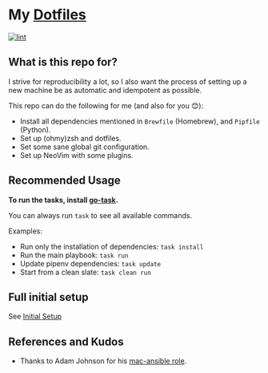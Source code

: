 # My [Dotfiles](https://wiki.archlinux.org/index.php/Dotfiles)

[![lint](https://github.com/jscheytt/dotfiles/actions/workflows/lint.yml/badge.svg)](https://github.com/jscheytt/dotfiles/actions/workflows/lint.yml)

## What is this repo for?

I strive for reproducibility a lot, so I also want the process of setting up a new machine be as automatic and idempotent as possible.

This repo can do the following for me (and also for you 😊):

* Install all dependencies mentioned in `Brewfile` (Homebrew), and `Pipfile` (Python).
* Set up (ohmy)zsh and dotfiles.
* Set some sane global git configuration.
* Set up NeoVim with some plugins.

## Recommended Usage

**To run the tasks, install [go-task](https://taskfile.dev/installation/).**

You can always run `task` to see all available commands.

Examples:
* Run only the installation of dependencies: `task install`
* Run the main playbook: `task run`
* Update pipenv dependencies: `task update`
* Start from a clean slate: `task clean run`

## Full initial setup

See [Initial Setup](docs/init.md)

## References and Kudos

* Thanks to Adam Johnson for his [mac-ansible role](https://github.com/adamchainz/mac-ansible).
